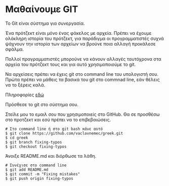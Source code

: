 # Μαθαίνουμε GIT

Το Git είναι σύστημα για συνεργασία.

Ένα πρότζεκτ είναι μόνο ένας φάκελος με αρχεία. Πρέπει να έχουμε ολόκληρη ιστορία του πρότζεκτ, για παράδιγμα οι προγραμματιστές συχνά ψάχνουν την ιστορία των αρχείων να βρούνε ποια αλλαγή προκάλεσε σφάλμα.

Πολλοί πραγραμματιστές μπορούνε να κάνουν αλλαγές ταυτόχρονα στα αρχεία του πρότζεκτ τους και για αυτό χρησιμοποιούμε το git.

Να αρχείσεις πρέπει να έχεις git στο command line του υπολογιστή σου. Πρώτα πρέπει να μάθεις τα βασικά του git στο commnad line, εάν θέλεις να το ξέρεις καλά.

Πληροφορίες [εδώ](https://git-scm.com/)

Πρόσθεσε το git στο σύστημα σου.

Στείλε μου το εμαιλ σου που χρησιμοποιείς στο GitHub. Θα σε προσθέσω στο προτζεκτ και εσύ πρέπει να το επιβεβαιώσεις.

```
# Στο command line ή στο git bash κάνε αυτό
$ git clone https://github.com/vaclavnemec/greek.git
$ cd greek
$ git branch fixing-typos
$ git checkout fixing-typos
```

Άνοιξε README.md και διόρθωσε τα λάθη.

```
# Συνέχισε στο command line
$ git add README.md
$ git commit -m "Fixing mistakes"
$ git push origin fixing-typos
```

